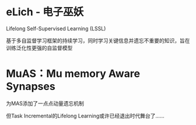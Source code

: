 # eLich - 电子巫妖

Lifelong Self-Supervised Learning (LSSL)

基于多自监督学习框架的持续学习，同时学习关键信息并遗忘不重要的知识，旨在训练泛化性更强的自监督模型

# MuAS：Mu memory Aware Synapses

为MAS添加了一点点动量遗忘机制

但Task Incremental的Lifelong Learning或许已经退出时代舞台了……
